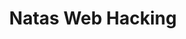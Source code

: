 ---
credit:
- Nicholas Husin
featured: false
recording: ''
slides: natas_web_hacking.pdf
tags:
- web
- sqli
- rce
time_close: ''
time_start: 2019-02-28T18:00:00.000000Z
title: Natas Web Hacking
week_number: 6
---